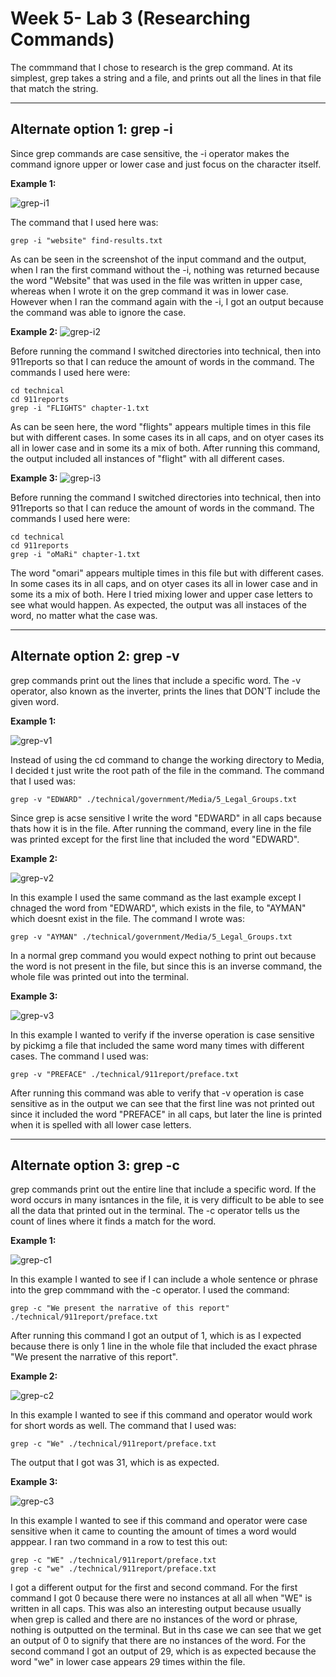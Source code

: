 # Week 5- Lab 3 (Researching Commands)

The commmand that I chose to research is the grep command. At its simplest, grep takes a string and a file, and prints out all the lines in that file that match the string. 
___
## Alternate option 1: grep -i

Since grep commands are case sensitive, the -i operator makes the command ignore upper or lower case and just focus on the character itself. 

**Example 1:**

![grep-i1](grep(-i)1.png)

The command that I used here was:

```
grep -i "website" find-results.txt
```
As can be seen in the screenshot of the input command and the output, when I ran the first command without the -i, nothing was returned because the word "Website" that was used in the file was written in upper case, whereas when I wrote it on the grep command it was in lower case. However when I ran the command again with the -i, I got an output because the command was able to ignore the case. 

**Example 2:**
![grep-i2](grep(-i)2.png)

Before running the command I switched directories into technical, then into 911reports so that I can reduce the amount of words in the command. The commands I used here were:
```
cd technical
cd 911reports
grep -i "FLIGHTS" chapter-1.txt
```
As can be seen here, the word "flights" appears multiple times in this file but with different cases. In some cases its in all caps, and on otyer cases its all in lower case and in some its a mix of both. After running this command, the output included all instances of "flight" with all different cases.

**Example 3:**
![grep-i3](grep(-i)3.png)

Before running the command I switched directories into technical, then into 911reports so that I can reduce the amount of words in the command. The commands I used here were:

```
cd technical
cd 911reports
grep -i "oMaRi" chapter-1.txt
```

The word "omari" appears multiple times in this file but with different cases. In some cases its in all caps, and on otyer cases its all in lower case and in some its a mix of both. Here I tried mixing lower and upper case letters to see what would happen. As expected, the output was all instaces of the word, no matter what the case was. 

___

## Alternate option 2: grep -v

grep commands print out the lines that include a specific word. The -v operator, also known as the inverter, prints the lines that DON'T include the given word. 

**Example 1:**

![grep-v1](grep(-v)1.png)

Instead of using the cd command to change the working directory to Media, I decided t just write the root path of the file in the command. The command that I used was: 

```
grep -v "EDWARD" ./technical/government/Media/5_Legal_Groups.txt
```
Since grep is acse sensitive I write the word "EDWARD" in all caps because thats how it is in the file. After running the command, every line in the file was printed except for the first line that included the word "EDWARD".

**Example 2:**

![grep-v2](grep(-v)2.png)

In this example I used the same command as the last example except I chnaged the word from "EDWARD", which exists in the file, to "AYMAN" which doesnt exist in the file. The command I wrote was: 

```
grep -v "AYMAN" ./technical/government/Media/5_Legal_Groups.txt
```
In a normal grep command you would expect nothing to print out because the word is not present in the file, but since this is an inverse command, the whole file was printed out into the terminal. 

**Example 3:**

![grep-v3](grep(-v)3.png)

In this example I wanted to verify if the inverse operation is case sensitive by pickimg a file that included the same word many times with different cases. The command I used was: 

```
grep -v "PREFACE" ./technical/911report/preface.txt
```

After running this command  was able to verify that -v operation is case sensitive as in the output we can see that the first line was not printed out since it included the word "PREFACE" in all caps, but later the line is printed when it is spelled with all lower case letters. 

___
## Alternate option 3: grep -c
grep commands print out the entire line that include a specific word. If the word occurs in many isntances in the file, it is very difficult to be able to see all the data that printed out in the terminal. The -c operator tells us the count of lines where it finds a match for the word. 

**Example 1:**

![grep-c1](grep(-c)1.png)

In this example I wanted to see if I can include a whole sentence or phrase into the grep commmand with the -c operator. I used the command:

```
grep -c "We present the narrative of this report" ./technical/911report/preface.txt
```
After running this command I got an output of 1, which is as I expected because there is only 1 line in the whole file that included the exact phrase "We present the narrative of this report". 

**Example 2:**

![grep-c2](grep(-c)2.png)

 In this example I wanted to see if this command and operator would work for short words as well. The command that I used was: 

```
grep -c "We" ./technical/911report/preface.txt
```

The output that I got was 31, which is as expected. 

**Example 3:**

![grep-c3](grep(-c)3.png)

In this example I wanted to see if this command and operator were case sensitive when it came to counting the amount of times a word would apppear. I ran two command in a row to test this out: 

```
grep -c "WE" ./technical/911report/preface.txt
grep -c "we" ./technical/911report/preface.txt
```

I got a different output for the first and second command. For the first command I got 0 because there were no instances at all all when "WE" is written in all caps. This was also an interesting output because usually when grep is called and there are no instances of the word or phrase, nothing is outputted on the terminal. But in ths case we can see that we get an output of 0 to signify that there are no instances of the word. For the second command I got an output of 29, which is as expected because the word "we" in lower case appears 29 times within the file. 


